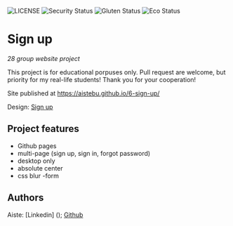 ![LICENSE](https://img.shields.io/badge/license-MIT-blue.svg?style=flat-square)
![Security Status](https://img.sgields.io/security-headers?label=Security&url=https%3A%2F%2Fgithub.com&style=flat-square)
![Gluten Status](https://img.shields.io/badge/Gluten-Free-green.svg)
![Eco Status](https://img.shields.io.badge/ECO-Friendly-green.svg)

# Sign up

_28 group website project_

This project is for educational porpuses only. Pull request are welcome, but priority for my real-life students! Thank you for your cooperation!

Site published at  https://aistebu.github.io/6-sign-up/

Design: [Sign up](https://www.vectorstock.com/royalty-free-vector/sign-up-form-landing-page-design-template-concept-vector-21502583)

## Project features

- Github pages
- multi-page (sign up, sign in, forgot password)
- desktop only
- absolute center
- css blur
-form

## Authors

Aiste: [Linkedin] ();
[Github](https://aistebu.github.io/5-mergaite/)